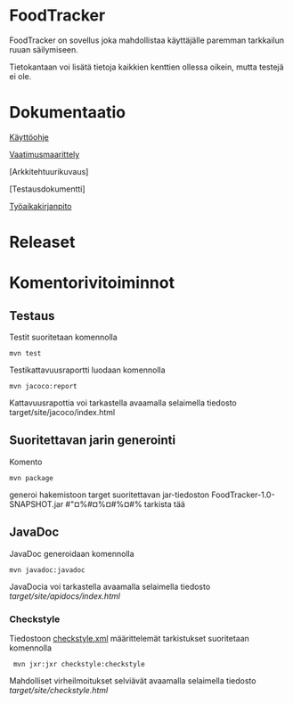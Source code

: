 # FoodTracker

FoodTracker on sovellus joka mahdollistaa käyttäjälle paremman tarkkailun ruuan säilymiseen.

Tietokantaan voi lisätä tietoja kaikkien kenttien ollessa oikein, mutta testejä ei ole.

# Dokumentaatio

[Käyttöohje](https://github.com/lossitomatossi/ot-harjoitustyo/blob/master/dokumentaatio/kayttoohje.md)

[Vaatimusmaarittely](https://github.com/lossitomatossi/ot-harjoitustyo/blob/master/dokumentaatio/vaatimusmaarittely.md)

[Arkkitehtuurikuvaus]

[Testausdokumentti]

[Työaikakirjanpito](https://github.com/lossitomatossi/ot-harjoitustyo/blob/master/dokumentaatio/tyoaikakirjanpito.md)

# Releaset

# Komentorivitoiminnot

## Testaus

Testit suoritetaan komennolla
```
mvn test
```
Testikattavuusraportti luodaan komennolla
```
mvn jacoco:report
```
Kattavuusrapottia voi tarkastella avaamalla selaimella tiedosto target/site/jacoco/index.html

## Suoritettavan jarin generointi

Komento
```
mvn package
```
generoi hakemistoon target suoritettavan jar-tiedoston FoodTracker-1.0-SNAPSHOT.jar #"¤%#¤%¤#%¤#% tarkista tää

## JavaDoc

JavaDoc generoidaan komennolla

```
mvn javadoc:javadoc
```
JavaDocia voi tarkastella avaamalla selaimella tiedosto _target/site/apidocs/index.html_

### Checkstyle

Tiedostoon [checkstyle.xml]() määrittelemät tarkistukset suoritetaan komennolla

```
 mvn jxr:jxr checkstyle:checkstyle
```

Mahdolliset virheilmoitukset selviävät avaamalla selaimella tiedosto _target/site/checkstyle.html_

